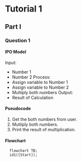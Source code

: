 # Tutorial 1
## Part I

### Question 1
#### IPO Model
Input:
- Number 1
- Number 2
Process:
- Assign variable to Number 1
- Assign variable to Number 2
- Multiply both numbers
Output:
- Result of Calculation

#### Pseudocode
1. Get the both numbers from user.
2. Mutliply both numbers.
3. Print the result of multiplication.

#### Flowchart
```mermaid
  flowchart TB;
  id1([Start]);
```
